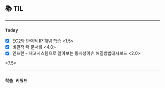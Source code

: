 ## 📚 TIL

---

### `Today`
- [X] EC2와 탄력적 IP 개념 학습 <1.5>
- [X] 비관적 락 문서화 <4.0>
- [X] 인프런 - 재고시스템으로 알아보는 동시성이슈 해결방법대시보드 <2.0>

<7.5>

---

### `학습 키워드`

